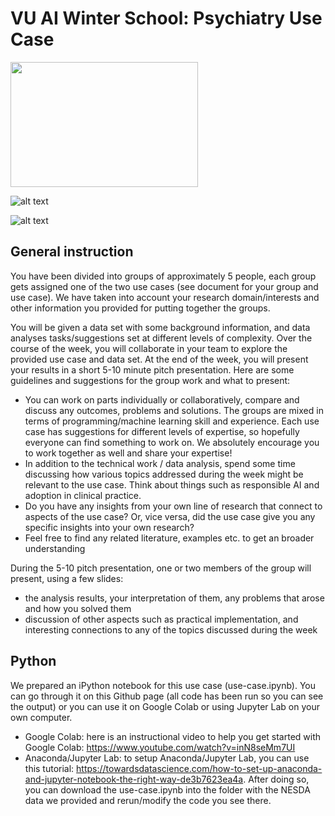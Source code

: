 # VU AI Winter School: Psychiatry Use Case


<img src="https://example.com/image.jpg](https://psychiatryamsterdam.nl/wp-content/uploads/2023/11/Logo-SIA1.jpg" width="300" height="200">

![alt text](https://pbs.twimg.com/profile_images/1004729012571332608/0e8Lc6jl_400x400.jpg)


![alt text](https://psychiatryamsterdam.nl/wp-content/uploads/2023/10/logo-psychiatry.png)

## General instruction
You have been divided into groups of approximately 5 people, each group gets assigned one of the two use cases (see document for your group and use case). We have taken into account your research domain/interests and other information you provided for putting together the groups.

You will be given a data set with some background information, and data analyses tasks/suggestions set at different levels of complexity. Over the course of the week, you will collaborate in your team to explore the provided use case and data set. At the end of the week, you will present your results in a short 5-10 minute pitch presentation. Here are some guidelines and suggestions for the group work and what to present:

-	You can work on parts individually or collaboratively, compare and discuss any outcomes, problems and solutions. The groups are mixed in terms of programming/machine learning skill and experience. Each use case has suggestions for different levels of expertise, so hopefully everyone can find something to work on. We absolutely encourage you to work together as well and share your expertise!
-	In addition to the technical work / data analysis, spend some time discussing how various topics addressed during the week might be relevant to the use case. Think about things such as responsible AI and adoption in clinical practice.
-	Do you have any insights from your own line of research that connect to aspects of the use case? Or, vice versa, did the use case give you any specific insights into your own research?
-	Feel free to find any related literature, examples etc. to get an broader understanding

During the 5-10 pitch presentation, one or two members of the group will present, using a few slides:
- the analysis results, your interpretation of them, any problems that arose and how you solved them
- discussion of other aspects such as practical implementation, and interesting connections to any of the topics discussed during the week

## Python

We prepared an iPython notebook for this use case (use-case.ipynb). You can go through it on this Github page (all code has been run so you can see the output) or you can use it on Google Colab or using Jupyter Lab on your own computer.

- Google Colab: here is an instructional video to help you get started with Google Colab: https://www.youtube.com/watch?v=inN8seMm7UI
- Anaconda/Jupyter Lab: to setup Anaconda/Jupyter Lab, you can use this tutorial: https://towardsdatascience.com/how-to-set-up-anaconda-and-jupyter-notebook-the-right-way-de3b7623ea4a. After doing so, you can download the use-case.ipynb into the folder with the NESDA data we provided and rerun/modify the code you see there. 
